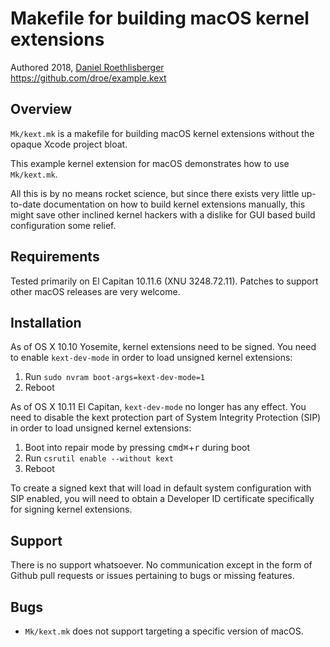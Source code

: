 # Makefile for building macOS kernel extensions
Authored 2018, [Daniel Roethlisberger](//daniel.roe.ch/)  
https://github.com/droe/example.kext


## Overview

`Mk/kext.mk` is a makefile for building macOS kernel extensions without the
opaque Xcode project bloat.

This example kernel extension for macOS demonstrates how to use `Mk/kext.mk`.

All this is by no means rocket science, but since there exists very little
up-to-date documentation on how to build kernel extensions manually, this might
save other inclined kernel hackers with a dislike for GUI based build
configuration some relief.


## Requirements

Tested primarily on El Capitan 10.11.6 (XNU 3248.72.11).  Patches to support
other macOS releases are very welcome.


## Installation

As of OS X 10.10 Yosemite, kernel extensions need to be signed.  You need to
enable `kext-dev-mode` in order to load unsigned kernel extensions:

1.  Run `sudo nvram boot-args=kext-dev-mode=1`
2.  Reboot

As of OS X 10.11 El Capitan, `kext-dev-mode` no longer has any effect.  You
need to disable the kext protection part of System Integrity Protection (SIP)
in order to load unsigned kernel extensions:

1.  Boot into repair mode by pressing <kbd>cmd⌘</kbd>+<kbd>r</kbd> during boot
2.  Run `csrutil enable --without kext`
3.  Reboot

To create a signed kext that will load in default system configuration with SIP
enabled, you will need to obtain a Developer ID certificate specifically for
signing kernel extensions.


## Support

There is no support whatsoever.  No communication except in the form of Github
pull requests or issues pertaining to bugs or missing features.


## Bugs

-   `Mk/kext.mk` does not support targeting a specific version of macOS.

